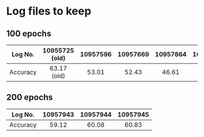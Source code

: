 # Log files to keep

## 100 epochs
| Log No. |10955725 (old)|10957596|10957669|10957864|10957890|
| :---:   | :---: | :---: | :---:   | :---: | :---: |
| Accuracy | 63.17 (old) |53.01|52.43| 46.61 |54.64|

## 200 epochs
| Log No. |10957943|10957944|10957945|
| :---:   | :---: | :---: | :---: |
| Accuracy | 59.12   |  60.08  |  60.83|
